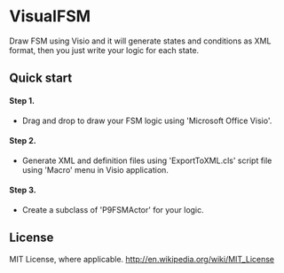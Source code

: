 # VisualFSM
Draw FSM using Visio and it will generate states and conditions as XML format, then you just write your logic for each state.

## Quick start

#### Step 1. 
 - Drag and drop to draw your FSM logic using 'Microsoft Office Visio'.
 
#### Step 2. 
 - Generate XML and definition files using 'ExportToXML.cls' script file using 'Macro' menu in Visio application.
 
#### Step 3. 
 - Create a subclass of 'P9FSMActor' for your logic.
 
 
 
## License
 MIT License, where applicable. http://en.wikipedia.org/wiki/MIT_License
